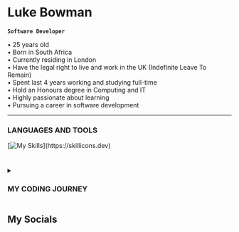# Luke Bowman

**`Software Developer`**

• 25 years old <br>
• Born in South Africa <br>
• Currently residing in London <br>
• Have the legal right to live and work in the UK (Indefinite Leave To Remain)<br>
• Spent last 4 years working and studying full-time <br>
• Hold an Honours degree in Computing and IT <br>
• Highly passionate about learning <br>
• Pursuing a career in software development <br>


---


### LANGUAGES AND TOOLS
[![My Skills](https://skillicons.dev/icons?i=js,html,css,java,python,github,linkedin,vscode,react,bootstrap,codepen,)](https://skillicons.dev)

#
<details>
 <summary><h3>MY CODING JOURNEY</h3></summary><br>

**`1ST YEAR`**

• Technologies in practice <br>
• Introduction to computing and technology 1 <br>
• Introduction to computing and technology 2 <br>
• Mathematics <br>

**`2ND YEAR`**

• Algorithms, data structures, and computability <br>
• Web Technologies<br>
• Managing IT <br>
• Object-oriented Java programming <br>

**`3RD YEAR`**

• Software Engineering (HockeyHub)<br>
• Web, mobile, and cloud technologies<br>
• Data management and analysis<br>
• The computing and IT project<br>
 
 **`CERTIFICATIONS`**
 
 • Microsoft Certified: Power Platform Fundamentals<br>
 • CodeAcademy: Blockchain with Python<br>
 • FreeCodeCamp: Responsive Web Design<br>
 • Cisco: Networking Essentials<br>
 • FreeCodeCamp: Front End Libraries<br>
 • Udemy: 100 Projects In 100 Days <br>
 
 
</details>

## My Socials 


<!---
LAWBowie/LAWBowie is a ✨ special ✨ repository because its `README.md` (this file) appears on your GitHub profile.
You can click the Preview link to take a look at your changes.
--->
